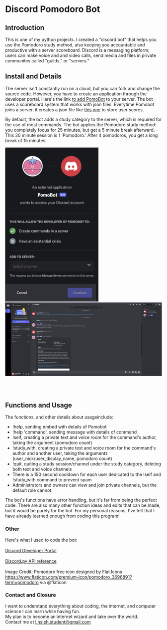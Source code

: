 # Discord Pomodoro Bot

## Introduction 
<p>This is one of my python projects. I created a "discord bot" that helps you use the Pomodoro study method, also keeping you accountable and productive with a server scoreboard. Discord is a messaging platform; users can make voice and and video calls, send media and files in private communites called "guilds," or "servers."</p> 

## Install and Details 
<p>The server isn't constantly run on a cloud, but you can fork and change the source code. However, you have to create an application through the developer portal. Here's the link <a href="https://discord.com/api/oauth2/authorize?client_id=1002018718320185375&permissions=8&scope=bot">to add PomoBot</a> to your server. The bot uses a scoreboard system that works with json files. Everytime Pomobot joins a server, it creates a json file like <a href="./Guild 1.json">this one</a> to store user scores. </p>

<p>By default, the bot adds a study category to the server, which is required for the use of most commands. The bot applies the Pomodoro study method: you completely focus for 25 minutes, but get a 5 minute break afterward. This 30 minute session is 1 'Pomodoro.' After 4 pomodoros, you get a long break of 15 minutes.</p>
<img src="./add_bot.PNG" width=300px>
<img src="./on_join.png" width=800px>

<br></br>
## Functions and Usage
The functions, and other details about usageinclude: 
<ul> 
  <li>!help, sending embed with details of Pomobot</li>
  <li>!help 'command', sending message with details of command</li>
  <li>!self, creating a private text and voice room for the command's author, taking the argument (pomodoro count) </li>
  <li>!study_with, creating a private text and voice room for the command's author and another user, taking the arguments (user_nick/user_display_name, pomodoro count)</li>
  <li>!quit, quiting a study session/channel under the study category, deleting both text and voice channels</li>
  <li>There is a 150 second cooldown for each user dedicated to the !self and !study_with command to prevent spam</li>
  <li>Administrators and owners can view and join private channels, but the default role cannot.</li>
</ul> 
  <p>The bot's functions have error handling, but it's far from being the perfect code. There are also many other function ideas and edits that can be made, but it would be purely for the bot. For my personal reasons, I've felt that I have already learned enough from coding this program!</p>


### Other 
Here's what I used to code the bot:
<br></br>
<a href="https://discord.com/developers/docs/intro">Discord Developer Portal</a>
<br></br>
<a href="https://discordpy.readthedocs.io/en/stable/api.html#guilds">Discord.py API reference</a>
<br></br>
Image Credit:
Pomodoro free icon designed by Flat Icons https://www.flaticon.com/premium-icon/pomodoro_3696891?term=pomodoro via @flaticon

### Contact and Closure
I want to understand everything about coding, the internet, and computer science I can learn while having fun.  
My plan is to become an internet wizard and take over the world.  
Contact me at l.hsieh.student@gmail.com 
